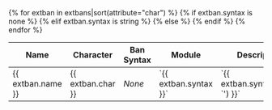 <table markdown="1">
<thead>
<tr>
<th>Name</th>
<th>Character</th>
<th>Ban Syntax</th>
<th>Module</th>
<th>Description</th>
</tr>
</thead>
<tbody markdown="1">
{% for extban in extbans|sort(attribute="char") %}
<tr markdown="1">
<td markdown="1">{{ extban.name }}</td>
<td markdown="1">{{ extban.char }}</td>
{% if extban.syntax is none %}
<td><em>None</em></td>
{% elif extban.syntax is string %}
<td markdown="1">`{{ extban.syntax }}`</td>
{% else %}
<td markdown="1">`{{ extban.syntax|join('`<br>`') }}`</td>
{% endif %}
<td markdown="1">[{{ extban.module}}](/3/modules/{{extban.module }}/)</td>
<td markdown="1">{{ extban.description }}</td>
</tr>
{% endfor %}
</tbody>
</table>
